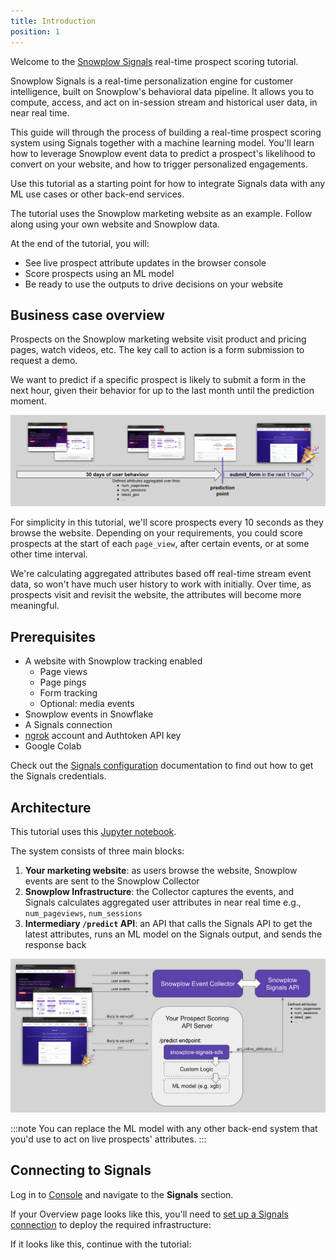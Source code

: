 ```yaml
---
title: Introduction
position: 1
---
```


Welcome to the [Snowplow Signals](/docs/signals/) real-time prospect scoring tutorial.

Snowplow Signals is a real-time personalization engine for customer intelligence, built on Snowplow's behavioral data pipeline. It allows you to compute, access, and act on in-session stream and historical user data, in near real time.

This guide will through the process of building a real-time prospect scoring system using Signals together with a machine learning model. You'll learn how to leverage Snowplow event data to predict a prospect's likelihood to convert on your website, and how to trigger personalized engagements.

Use this tutorial as a starting point for how to integrate Signals data with any ML use cases or other back-end services.

The tutorial uses the Snowplow marketing website as an example. Follow along using your own website and Snowplow data.

At the end of the tutorial, you will:

* See live prospect attribute updates in the browser console
* Score prospects using an ML model
* Be ready to use the outputs to drive decisions on your website

## Business case overview

Prospects on the Snowplow marketing website visit product and pricing pages, watch videos, etc. The key call to action is a form submission to request a demo.

We want to predict if a specific prospect is likely to submit a form in the next hour, given their behavior for up to the last month until the prediction moment.

![](./images/prediction-structure.png)

For simplicity in this tutorial, we'll score prospects every 10 seconds as they browse the website. Depending on your requirements, you could score prospects at the start of each `page_view`, after certain events, or at some other time interval.

We're calculating aggregated attributes based off real-time stream event data, so won't have much user history to work with initially. Over time, as prospects visit and revisit the website, the attributes will become more meaningful.

## Prerequisites

* A website with Snowplow tracking enabled
  * Page views
  * Page pings
  * Form tracking
  * Optional: media events
* Snowplow events in Snowflake
* A Signals connection
* [ngrok](https://dashboard.ngrok.com/) account and Authtoken API key
* Google Colab

Check out the [Signals configuration](/docs/signals/configuration) documentation to find out how to get the Signals credentials.

## Architecture

This tutorial uses this [Jupyter notebook](https://colab.research.google.com/github/snowplow-incubator/signals-notebooks/blob/main/web/web_prospect_scoring_end_to_end.ipynb).

The system consists of three main blocks:

1. **Your marketing website**: as users browse the website, Snowplow events are sent to the Snowplow Collector
2. **Snowplow Infrastructure**: the Collector captures the events, and Signals calculates aggregated user attributes in near real time e.g., `num_pageviews`, `num_sessions`
3. **Intermediary `/predict` API**:  an API that calls the Signals API to get the latest attributes, runs an ML model on the Signals output, and sends the response back

![](./images/solution_overview.png)

:::note
You can replace the ML model with any other back-end system that you'd use to act on live prospects' attributes.
:::

## Connecting to Signals

Log in to [Console](https://console.snowplowanalytics.com) and navigate to the **Signals** section.

If your Overview page looks like this, you'll need to [set up a Signals connection](/docs/signals/configuration/) to deploy the required infrastructure:

<!-- TODO image initial landing page no deployment -->

If it looks like this, continue with the tutorial:

<!-- TODO image overview page with connection -->

